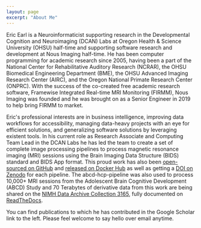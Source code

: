 ```yaml
---
layout: page
excerpt: "About Me"
---
```


Eric Earl is a Neuroinformaticist supporting research in the Developmental Cognition and Neuroimaging (DCAN) Labs at Oregon Health & Science University (OHSU) half-time and supporting software research and development at Nous Imaging half-time.  He has been computer programming for academic research since 2005, having been a part of the National Center for Rehabilitative Auditory Research (NCRAR), the OHSU Biomedical Engineering Department (BME), the OHSU Advanced Imaging Research Center (AIRC), and the Oregon National Primate Research Center (ONPRC).  With the success of the co-created free academic research software, Framewise Integrated Real-time MRI Monitoring (FIRMM), Nous Imaging was founded and he was brought on as a Senior Engineer in 2019 to help bring FIRMM to market.

Eric's professional interests are in business intelligence, improving data workflows for accessibility, managing data-heavy projects with an eye for efficient solutions, and generalizing software solutions by leveraging existent tools.  In his current role as Research Associate and Computing Team Lead in the DCAN Labs he has led the team to create a set of complete image processing pipelines to process magnetic resonance imaging (MRI) sessions using the Brain Imaging Data Structure (BIDS) standard and BIDS App format.  This proud work has also been [open-sourced on GitHub](https://github.com/DCAN-Labs) and [released on Docker Hub](https://hub.docker.com/r/dcanlabs) as well as getting a [DOI on Zenodo](https://doi.org/10.5281/zenodo.2605698) for each pipeline.  The abcd-hcp-pipeline was also used to process 10,000+ MRI sessions from the Adolescent Brain Cognitive Development (ABCD) Study and 70 Terabytes of derivative data from this work are being shared on the [NIMH Data Archive Collection 3165](https://nda.nih.gov/edit_collection.html?id=3165), fully documented on [ReadTheDocs](https://collection3165.readthedocs.io/).

You can find publications to which he has contributed in the Google Scholar link to the left.  Please feel welcome to say hello over email anytime.
